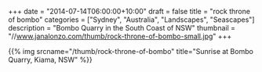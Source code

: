 +++
date = "2014-07-14T06:00:00+10:00"
draft = false
title = "rock throne of bombo"
categories = ["Sydney", "Australia", "Landscapes", "Seascapes"]
description = "Bombo Quarry in the South Coast of NSW"
thumbnail = "//www.janalonzo.com/thumb/rock-throne-of-bombo-small.jpg"
+++

{{% img srcname="/thumb/rock-throne-of-bombo" title="Sunrise at Bombo Quarry, Kiama, NSW" %}}
